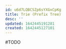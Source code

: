 ```yaml
---
id: u6d7LQBCSZp6sYXGxCpKg
title: Trie (Prefix Tree)
desc: ''
updated: 1642445191281
created: 1642445127101
---
```


#TODO


